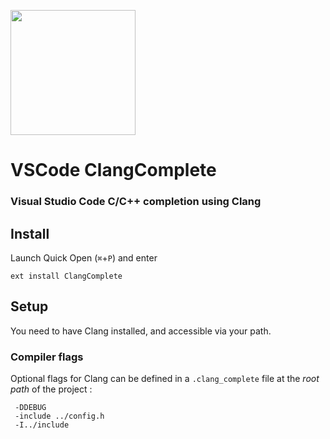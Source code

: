 <img
  src="https://rawgithub.com/kube/vscode-clang-complete/master/logo.svg"
  width=200px>

# VSCode ClangComplete
### Visual Studio Code C/C++ completion using Clang

## Install

Launch Quick Open (`⌘`+`P`) and enter

```
ext install ClangComplete
```

## Setup

You need to have Clang installed, and accessible via your path.

### Compiler flags

Optional flags for Clang can be defined in a `.clang_complete` file at the *root path*  of the project :

```
 -DDEBUG
 -include ../config.h
 -I../include
```
